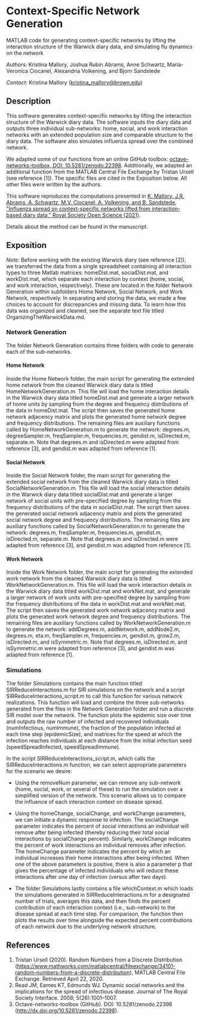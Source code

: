 # Context-Specific Network Generation

MATLAB code for generating context-specific networks by lifting the interaction structure of the Warwick diary data, and simulating flu dynamics on the network

*Authors:* Kristina Mallory, Joshua Rubin Abrams, Anne Schwartz, Maria-Veronica Ciocanel, Alexandria Volkening, and Bjorn Sandstede

*Contact:* Kristina Mallory (kristina_mallory@brown.edu)


## Description

This software generates context-specific networks by lifting the interaction structure of the Warwick diary data. The software inputs the diary data and outputs three individual sub-networks: home, social, and work interaction networks with an extended population size and comparable structure to the diary data. The software also simulates influenza spread over the combined network.

We adapted some of our functions from an online GitHub toolbox: [octave-networks-toolbox, DOI: 10.5281/zenodo.22398](http://dx.doi.org/10.5281/zenodo.22398). Additionally, we adapted an additional function from the MATLAB Central File Exchange by Tristan Ursell (see reference [1]). The specific files are cited in the Exposition below. All other files were written by the authors. 

This software reproduces the computations presented in [K. Mallory, J.R. Abrams, A. Schwartz, M.V. Ciocanel, A. Volkening, and B. Sandstede, "Influenza spread on context-specific networks lifted from interaction-based diary data," Royal Society Open Science (2021)](https://doi.org/10.1098/rsos.191876).

Details about the method can be found in the manuscript.


## Exposition

*Note:* Before working with the existing Warwick diary (see reference [2]), we transferred the data from a single spreadsheet containing all interaction types to three Matlab matrices: homeDist.mat, socialDist.mat, and workDist.mat, which separate each interaction by context (home, social, and work interaction, respectively). These are located in the folder Network Generation within subfolders Home Network, Social Network, and Work Network, respectively. In separating and storing the data, we made a few choices to account for discrepancies and missing data. To learn how this data was organized and cleaned, see the separate text file titled OrganizingTheWarwickData.md. 


### Network Generation

The folder Network Generation contains three folders with code to generate each of the sub-networks. 

#### Home Network 

Inside the Home Network folder, the main script for generating the extended home network from the cleaned Warwick diary data is titled HomeNetworkGeneration.m. This file will load the home interaction details in the Warwick diary data titled homeDist.mat and generate a larger network of home units by sampling from the degree and frequency distributions of the data in homeDist.mat. The script then saves the generated home network adjacency matrix and plots the generated home network degree and frequency distributions. The remaining files are auxiliary functions called by HomeNetworkGeneration.m to generate the network: degrees.m, degreeSampler.m, freqSampler.m, frequencies.m, gendist.m, isDirected.m, separate.m. Note that degrees.m and isDirected.m were adapted from reference [3], and gendist.m was adapted from reference [1].

#### Social Network

Inside the Social Network folder, the main script for generating the extended social network from the cleaned Warwick diary data is titled SocialNetworkGeneration.m. This file will load the social interaction details in the Warwick diary data titled socialDist.mat and generate a larger network of social units with pre-specified degree by sampling from the frequency distributions of the data in socialDist.mat. The script then saves the generated social network adjacency matrix and plots the generated social network degree and frequency distributions. The remaining files are auxiliary functions called by SocialNetworkGeneration.m to generate the network: degrees.m, freqSampler.m, frequencies.m, gendist.m, isDirected.m, separate.m. Note that degrees.m and isDirected.m were adapted from reference [3], and gendist.m was adapted from reference [1].

#### Work Network
 
Inside the Work Network folder, the main script for generating the extended work network from the cleaned Warwick diary data is titled WorkNetworkGeneration.m. This file will load the work interaction details in the Warwick diary data titled workDist.mat and workNet.mat, and generate a larger network of work units with pre-specified degree by sampling from the frequency distributions of the data in workDist.mat and workNet.mat. The script then saves the generated work network adjacency matrix and plots the generated work network degree and frequency distributions. The remaining files are auxiliary functions called by WorkNetworkGeneration.m to generate the network: addDegrees.m, addNetwork.m, addNode2.m, degrees.m, eta.m, freqSampler.m, frequencies.m, gendist.m, grow2.m, isDirected.m, and isSymmetric.m. Note that degrees.m, isDirected.m, and isSymmetric.m were adapted from reference [3], and gendist.m was adapted from reference [1].


### Simulations

The folder Simulations contains the main function titled SIRReduceInteractions.m for SIR simulations on the network and a script SIRReduceInteractions_script.m to call this function for various network realizations. This function will load and combine the three sub-networks generated from the files in the Network Generation folder and run a discrete SIR model over the network. The function plots the epidemic size over time and outputs the raw number of infected and recovered individuals (numInfectious, numImmune), the fraction of the population infected at each time step (epidemicSize), and matrices for the speed at which the infection reaches individuals at each distance from the initial infection seed (speedSpreadInfected, speedSpreadImmune).

In the script SIRReduceInteractions_script.m, which calls the SIRReduceInteractions.m function, we can select appropriate parameters for the scenario we desire:

- Using the removeNum parameter, we can remove any sub-network (home, social, work, or several of these) to run the simulation over a simplified version of the network. This scenario allows us to compare the influence of each interaction context on disease spread. 

- Using the homeChange, socialChange, and workChange parameters, we can initiate a dynamic response to infection. The socialChange parameter indicates the percent of social interactions an individual will remove after being infected (thereby reducing their total social interactions by socialChange percent). Similarly, workChange indicates the percent of work interactions an individual removes after infection. The homeChange parameter indicates the percent by which an individual increases their home interactions after being infected. When one of the above parameters is positive, there is also a parameter p that gives the percentage of infected individuals who will reduce these interactions after one day of infection (versus after two days). 

- The folder Simulations lastly contains a file whichContext.m which loads the simulations generated in SIRReduceInteractions.m for a designated number of trials, averages this data, and then finds the percent contribution of each interaction context (i.e., sub-network) to the disease spread at each time step. For comparison, the function then plots the results over time alongside the expected percent contributions of each network due to the underlying network structure.


## References

1. Tristan Ursell (2020). Random Numbers from a Discrete Distribution (https://www.mathworks.com/matlabcentral/fileexchange/34101-random-numbers-from-a-discrete-distribution), MATLAB Central File Exchange. Retrieved April 22, 2020.
2. Read JM, Eames KT, Edmunds WJ. Dynamic social networks and the implications for the spread of infectious disease. Journal of The Royal Society Interface. 2008; 5(26):1001–1007.
3. Octave-networks-toolbox (GitHub). DOI: 10.5281/zenodo.22398 (http://dx.doi.org/10.5281/zenodo.22398).
